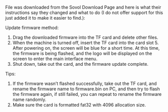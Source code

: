 File was downloaded from the Sovol Download Page and here is what their instructions say they changed and what to do (I do not offer support for this just added it to make it easier to find.):

Update firmware method: 
1. Drag the downloaded firmware into the TF card and delete other files.
2. When the machine is turned off, insert the TF card into the card slot 5. After powering on, the screen will be blue for a short time. At this time, the firmware is being flashed, and the logo will be displayed on the screen to enter the main interface menu. 
3. Shut down, take out the card, and the firmware update complete.

Tips: 
1. If the firmware wasn’t flashed successfully, take out the TF card, and rename the firmware name to firmware.bin on PC, and then try to flash the firmware again, if still failed, you can repeat to rename the firmware name randomly.
2. Make sure the card is formatted fat32 with 4096 allocation size. 
